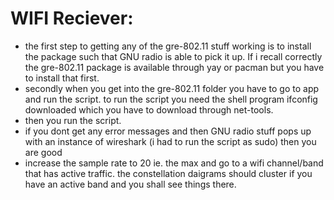 # WIFI Reciever:

- the first step to getting any of the gre-802.11 stuff working is to install the package such that GNU radio is able to pick it up. If i recall correctly the gre-802.11 package is available through yay or pacman but you have to install that first. 
- secondly when you get into the gre-802.11 folder you have to go to app and run the script. to run the script you need the shell program ifconfig downloaded which you have to download through net-tools. 
- then you run the script.
- if you dont get any error messages and then GNU radio stuff pops up with an instance of wireshark (i had to run the script as sudo) then you are good 
- increase the sample rate to 20 ie. the max and go to a wifi channel/band that has active traffic. the constellation daigrams should cluster if you have an active band and you shall see things there. 

